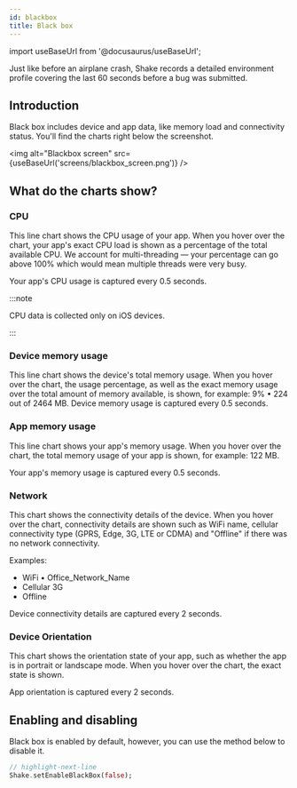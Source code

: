 ```yaml
---
id: blackbox
title: Black box
---
```

import useBaseUrl from '@docusaurus/useBaseUrl';

Just like before an airplane crash, Shake records a detailed environment profile covering the last 60 seconds before a bug was submitted.

## Introduction
Black box includes device and app data, like memory load and connectivity status. You'll find the charts right below the screenshot.

<img
  alt="Blackbox screen"
  src={useBaseUrl('screens/blackbox_screen.png')}
/>

## What do the charts show?

### CPU
This line chart shows the CPU usage of your app.
When you hover over the chart, your app's exact CPU load is shown as a percentage of the total available CPU.
We account for multi-threading — your percentage can go above 100% which would mean multiple threads were very busy.

Your app's CPU usage is captured every 0.5 seconds.

:::note

CPU data is collected only on iOS devices.

:::

### Device memory usage
This line chart shows the device's total memory usage. When you hover over the chart, the usage percentage, as well as the exact memory usage over the total amount of memory available, is shown, for example: 9% • 224 out of 2464 MB.
Device memory usage is captured every 0.5 seconds.

### App memory usage
This line chart shows your app's memory usage. When you hover over the chart, the total memory usage of your app is shown, for example: 122 MB.

Your app's memory usage is captured every 0.5 seconds.

### Network
This chart shows the connectivity details of the device. When you hover over the chart, connectivity details are shown such as WiFi name, cellular connectivity type (GPRS, Edge, 3G, LTE or CDMA) and "Offline" if there was no network connectivity.

Examples:

* WiFi • Office_Network_Name
* Cellular 3G
* Offline

Device connectivity details are captured every 2 seconds.

### Device Orientation
This chart shows the orientation state of your app, such as whether the app is in portrait or landscape mode. When you hover over the chart, the exact state is shown.

App orientation is captured every 2 seconds.

## Enabling and disabling
Black box is enabled by default, however, you can use the method below to disable it.

```dart title="main.dart"
// highlight-next-line
Shake.setEnableBlackBox(false);
```
